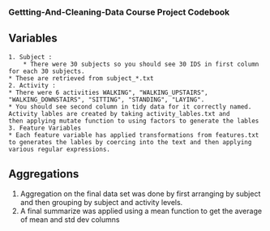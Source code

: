 ### Gettting-And-Cleaning-Data Course Project Codebook

## Variables
    1. Subject :
        * There were 30 subjects so you should see 30 IDS in first column for each 30 subjects.
   	* These are retrieved from subject_*.txt
    2. Activity :
	* There were 6 activities WALKING", "WALKING_UPSTAIRS", "WALKING_DOWNSTAIRS", "SITTING", "STANDING", "LAYING". 
	* You should see second column in tidy data for it correctly named. Activity lables are created by taking activity_lables.txt and 
	then applying mutate function to using factors to generate the lables
    3. Feature Variables  
	* Each feature variable has applied transformations from features.txt to generates the lables by coercing into the text and then applying various regular expressions.
        

## Aggregations 

   1. Aggregation on the final data set was done by first arranging by subject and then grouping by subject and activity levels.
   2. A final summarize was applied using a mean function to get the average of mean and std dev columns




